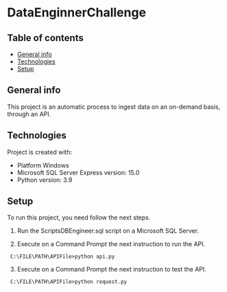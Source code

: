 # DataEnginnerChallenge
## Table of contents
* [General info](#general-info)
* [Technologies](#technologies)
* [Setup](#setup)

## General info
This project is an automatic process to ingest data on an on-demand basis, through an API.
	
## Technologies
Project is created with:
* Platform Windows 
* Microsoft SQL Server Express version: 15.0
* Python version: 3.9
	
## Setup
To run this project, you need follow the next steps.

1. Run the ScriptsDBEngineer.sql script on a Microsoft SQL Server.

2. Execute on a Command Prompt the next instruction to run the API.
```
 C:\FILE\PATH\APIFile>python api.py
```
3. Execute on a Command Prompt the next instruction to test the API.
```
 C:\FILE\PATH\APIFile>python request.py
```





